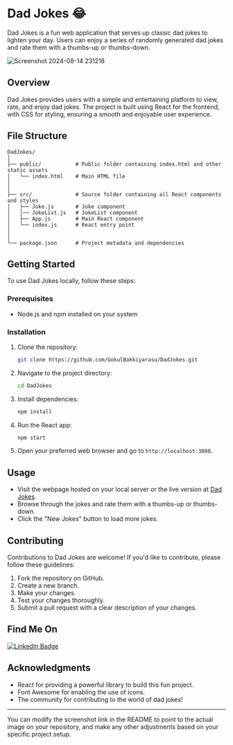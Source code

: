# Dad Jokes 😂

Dad Jokes is a fun web application that serves up classic dad jokes to lighten your day. Users can enjoy a series of randomly generated dad jokes and rate them with a thumbs-up or thumbs-down.

![Screenshot 2024-08-14 231218](https://github.com/user-attachments/assets/cca68e6f-5929-43f8-98da-75ec9e27cf2a)

## Overview

Dad Jokes provides users with a simple and entertaining platform to view, rate, and enjoy dad jokes. The project is built using React for the frontend, with CSS for styling, ensuring a smooth and enjoyable user experience.

## File Structure

    DadJokes/
    │
    ├── public/           # Public folder containing index.html and other static assets
    │   └── index.html    # Main HTML file
    │   
    │
    ├── src/              # Source folder containing all React components and styles
    │   ├── Joke.js       # Joke component
    │   │── JokeList.js   # JokeList component
    │   ├── App.js        # Main React component
    │   └── index.js      # React entry point
    │ 
    │
    └── package.json      # Project metadata and dependencies
    

## Getting Started

To use Dad Jokes locally, follow these steps:

### Prerequisites

- Node.js and npm installed on your system

### Installation

1. Clone the repository:

    ```bash
    git clone https://github.com/GokulBakkiyarasu/DadJokes.git
    ```

2. Navigate to the project directory:

    ```bash
    cd DadJokes
    ```

3. Install dependencies:

    ```bash
    npm install
    ```

4. Run the React app:

    ```bash
    npm start
    ```

5. Open your preferred web browser and go to `http://localhost:3000`.

## Usage

- Visit the webpage hosted on your local server or the live version at [Dad Jokes](https://gokulbakkiyarasu.github.io/DadJokes/).
- Browse through the jokes and rate them with a thumbs-up or thumbs-down.
- Click the "New Jokes" button to load more jokes.

## Contributing

Contributions to Dad Jokes are welcome! If you'd like to contribute, please follow these guidelines:

1. Fork the repository on GitHub.
2. Create a new branch.
3. Make your changes.
4. Test your changes thoroughly.
5. Submit a pull request with a clear description of your changes.

## Find Me On

[![LinkedIn Badge](https://img.shields.io/badge/LinkedIn-Profile-informational?style=flat&logo=linkedin&logoColor=white&color=0D76A8)](https://www.linkedin.com/in/gokul-bakkiyarasu-531535251)

## Acknowledgments

- React for providing a powerful library to build this fun project.
- Font Awesome for enabling the use of icons.
- The community for contributing to the world of dad jokes!

---

You can modify the screenshot link in the README to point to the actual image on your repository, and make any other adjustments based on your specific project setup.
